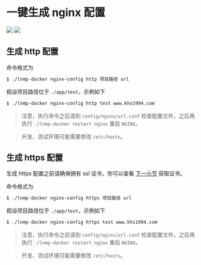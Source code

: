 # 一键生成 nginx 配置

[![](https://img.shields.io/badge/AD-%E8%85%BE%E8%AE%AF%E4%BA%91%E5%AE%B9%E5%99%A8%E6%9C%8D%E5%8A%A1-blue.svg)](https://cloud.tencent.com/redirect.php?redirect=10058&cps_key=3a5255852d5db99dcd5da4c72f05df61) [![](https://img.shields.io/badge/Support-%E8%85%BE%E8%AE%AF%E4%BA%91%E8%87%AA%E5%AA%92%E4%BD%93-brightgreen.svg)](https://cloud.tencent.com/developer/support-plan?invite_code=13vokmlse8afh)

## 生成 http 配置

命令格式为

```bash
$ ./lnmp-docker nginx-config http 项目路径 url
```

假设项目路径位于 `./app/test`，示例如下

```bash
$ ./lnmp-docker nginx-config http test www.khs1994.com
```

> 注意，执行命令之后请到 `config/nginx/url.conf` 检查配置文件，之后再执行 `./lnmp-docker restart nginx` 重启 `NGINX`。

> 开发、测试环境可能需要修改 `/etc/hosts`。

## 生成 https 配置

生成 https 配置之前请确保拥有 ssl 证书，你可以查看 [下一小节](nginx-with-https.md) 获取证书。

命令格式为

```bash
$ ./lnmp-docker nginx-config https 项目路径 url
```

假设项目路径位于 `./app/test`，示例如下

```bash
$ ./lnmp-docker nginx-config https test www.khs1994.com
```

>注意，执行命令之后请到 `config/nginx/url.conf` 检查配置文件，之后再执行 `./lnmp-docker restart nginx` 重启 `NGINX`。

> 开发、测试环境可能需要修改 `/etc/hosts`。
